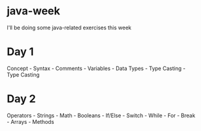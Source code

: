 # java-week
I'll be doing some java-related exercises this week

# Day 1
Concept - Syntax - Comments - Variables - Data Types - Type Casting - Type Casting

# Day 2
Operators - Strings - Math - Booleans - If/Else - Switch - While - For - Break - Arrays - Methods
